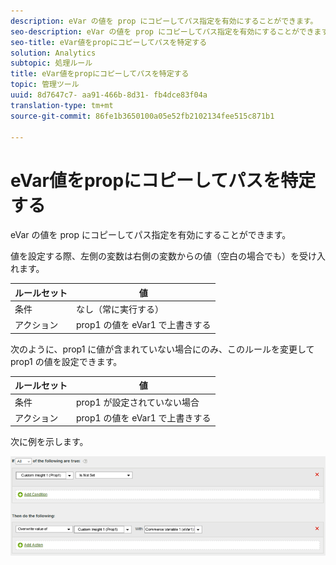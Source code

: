 ```yaml
---
description: eVar の値を prop にコピーしてパス指定を有効にすることができます。
seo-description: eVar の値を prop にコピーしてパス指定を有効にすることができます。
seo-title: eVar値をpropにコピーしてパスを特定する
solution: Analytics
subtopic: 処理ルール
title: eVar値をpropにコピーしてパスを特定する
topic: 管理ツール
uuid: 8d7647c7- aa91-466b-8d31- fb4dce83f04a
translation-type: tm+mt
source-git-commit: 86fe1b3650100a05e52fb2102134fee515c871b1

---
```



# eVar値をpropにコピーしてパスを特定する

eVar の値を prop にコピーしてパス指定を有効にすることができます。

値を設定する際、左側の変数は右側の変数からの値（空白の場合でも）を受け入れます。

| ルールセット | 値 |
|---|---|
| 条件 | なし（常に実行する） |
| アクション | prop1 の値を eVar1 で上書きする |

次のように、prop1 に値が含まれていない場合にのみ、このルールを変更して prop1 の値を設定できます。

| ルールセット | 値 |
|---|---|
| 条件 | prop1 が設定されていない場合 |
| アクション | prop1 の値を eVar1 で上書きする |

次に例を示します。

![](assets/overwrite-empty-prop.png)

